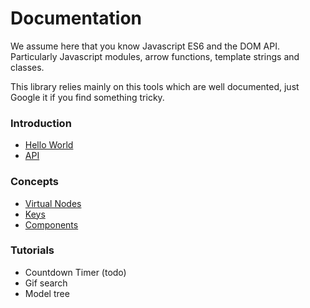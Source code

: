 # Documentation

We assume here that you know Javascript ES6 and the DOM API. Particularly Javascript modules, arrow functions, template strings and classes.

This library relies mainly on this tools which are well documented, just Google it if you find something tricky.

### Introduction

* [Hello World](introduction/hello-world.md)
* [API](API.md)

### Concepts

* [Virtual Nodes](concepts/vnodes.md)
* [Keys](concepts/keys.md)
* [Components](concepts/components.md)

### Tutorials

* Countdown Timer (todo)
* Gif search
* Model tree
